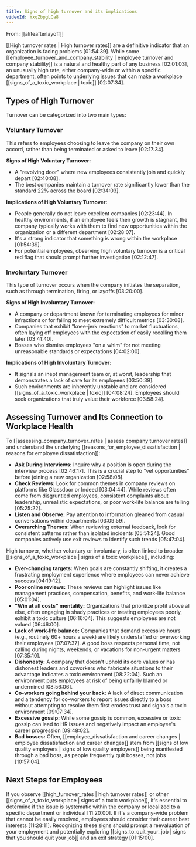 ```yaml
---
title: Signs of high turnover and its implications
videoId: YxqZbpgLCa8
---
```


From: [[alifeafterlayoff]] <br/> 

[[High turnover rates | High turnover rates]] are a definitive indicator that an organization is facing problems <a class="yt-timestamp" data-t="01:54:39">[01:54:39]</a>. While some [[employee_turnover_and_company_stability | employee turnover and company stability]] is a natural and healthy part of any business <a class="yt-timestamp" data-t="02:01:03">[02:01:03]</a>, an unusually high rate, either company-wide or within a specific department, often points to underlying issues that can make a workplace [[signs_of_a_toxic_workplace | toxic]] <a class="yt-timestamp" data-t="02:07:34">[02:07:34]</a>.

## Types of High Turnover

Turnover can be categorized into two main types:

### Voluntary Turnover

This refers to employees choosing to leave the company on their own accord, rather than being terminated or asked to leave <a class="yt-timestamp" data-t="02:17:34">[02:17:34]</a>.

**Signs of High Voluntary Turnover:**
*   A "revolving door" where new employees consistently join and quickly depart <a class="yt-timestamp" data-t="02:40:08">[02:40:08]</a>.
*   The best companies maintain a turnover rate significantly lower than the standard 22% across the board <a class="yt-timestamp" data-t="02:34:03">[02:34:03]</a>.

**Implications of High Voluntary Turnover:**
*   People generally do not leave excellent companies <a class="yt-timestamp" data-t="02:23:44">[02:23:44]</a>. In healthy environments, if an employee feels their growth is stagnant, the company typically works with them to find new opportunities within the organization or a different department <a class="yt-timestamp" data-t="02:28:07">[02:28:07]</a>.
*   It's a strong indicator that something is wrong within the workplace <a class="yt-timestamp" data-t="01:54:39">[01:54:39]</a>.
*   For potential employees, observing high voluntary turnover is a critical red flag that should prompt further investigation <a class="yt-timestamp" data-t="02:12:47">[02:12:47]</a>.

### Involuntary Turnover

This type of turnover occurs when the company initiates the separation, such as through termination, firing, or layoffs <a class="yt-timestamp" data-t="03:20:00">[03:20:00]</a>.

**Signs of High Involuntary Turnover:**
*   A company or department known for terminating employees for minor infractions or for failing to meet extremely difficult metrics <a class="yt-timestamp" data-t="03:30:08">[03:30:08]</a>.
*   Companies that exhibit "knee-jerk reactions" to market fluctuations, often laying off employees with the expectation of easily recalling them later <a class="yt-timestamp" data-t="03:41:40">[03:41:40]</a>.
*   Bosses who dismiss employees "on a whim" for not meeting unreasonable standards or expectations <a class="yt-timestamp" data-t="04:02:00">[04:02:00]</a>.

**Implications of High Involuntary Turnover:**
*   It signals an inept management team or, at worst, leadership that demonstrates a lack of care for its employees <a class="yt-timestamp" data-t="03:50:39">[03:50:39]</a>.
*   Such environments are inherently unstable and are considered [[signs_of_a_toxic_workplace | toxic]] <a class="yt-timestamp" data-t="04:08:24">[04:08:24]</a>. Employees should seek organizations that truly value their workforce <a class="yt-timestamp" data-t="03:58:24">[03:58:24]</a>.

## Assessing Turnover and Its Connection to Workplace Health

To [[assessing_company_turnover_rates | assess company turnover rates]] and understand the underlying [[reasons_for_employee_dissatisfaction | reasons for employee dissatisfaction]]:
*   **Ask During Interviews:** Inquire why a position is open during the interview process <a class="yt-timestamp" data-t="02:46:17">[02:46:17]</a>. This is a crucial step to "vet opportunities" before joining a new organization <a class="yt-timestamp" data-t="02:58:08">[02:58:08]</a>.
*   **Check Reviews:** Look for common themes in company reviews on platforms like Glassdoor or Indeed <a class="yt-timestamp" data-t="03:04:44">[03:04:44]</a>. While reviews often come from disgruntled employees, consistent complaints about leadership, unrealistic expectations, or poor work-life balance are telling <a class="yt-timestamp" data-t="05:25:22">[05:25:22]</a>.
*   **Listen and Observe:** Pay attention to information gleaned from casual conversations within departments <a class="yt-timestamp" data-t="03:09:59">[03:09:59]</a>.
*   **Overarching Themes:** When reviewing external feedback, look for consistent patterns rather than isolated incidents <a class="yt-timestamp" data-t="05:51:24">[05:51:24]</a>. Good companies actively use exit reviews to identify such trends <a class="yt-timestamp" data-t="05:47:04">[05:47:04]</a>.

High turnover, whether voluntary or involuntary, is often linked to broader [[signs_of_a_toxic_workplace | signs of a toxic workplace]], including:
*   **Ever-changing targets:** When goals are constantly shifting, it creates a frustrating employment experience where employees can never achieve success <a class="yt-timestamp" data-t="04:19:12">[04:19:12]</a>.
*   **Poor online reviews:** These reviews can highlight issues like management practices, compensation, benefits, and work-life balance <a class="yt-timestamp" data-t="05:01:04">[05:01:04]</a>.
*   **"Win at all costs" mentality:** Organizations that prioritize profit above all else, often engaging in shady practices or treating employees poorly, exhibit a toxic culture <a class="yt-timestamp" data-t="06:16:04">[06:16:04]</a>. This suggests employees are not valued <a class="yt-timestamp" data-t="06:46:00">[06:46:00]</a>.
*   **Lack of work-life balance:** Companies that demand excessive hours (e.g., routinely 60+ hours a week) are likely understaffed or overworking their employees <a class="yt-timestamp" data-t="07:07:37">[07:07:37]</a>. A good boss respects personal time, not calling during nights, weekends, or vacations for non-urgent matters <a class="yt-timestamp" data-t="07:35:10">[07:35:10]</a>.
*   **Dishonesty:** A company that doesn't uphold its core values or has dishonest leaders and coworkers who fabricate situations to their advantage indicates a toxic environment <a class="yt-timestamp" data-t="08:22:04">[08:22:04]</a>. Such an environment puts employees at risk of being unfairly blamed or undermined <a class="yt-timestamp" data-t="08:56:06">[08:56:06]</a>.
*   **Co-workers going behind your back:** A lack of direct communication and a tendency for co-workers to report issues directly to a boss without attempting to resolve them first erodes trust and signals a toxic environment <a class="yt-timestamp" data-t="09:07:34">[09:07:34]</a>.
*   **Excessive gossip:** While some gossip is common, excessive or toxic gossip can lead to HR issues and negatively impact an employee's career progression <a class="yt-timestamp" data-t="09:48:02">[09:48:02]</a>.
*   **Bad bosses:** Often, [[employee_dissatisfaction and career changes | employee dissatisfaction and career changes]] stem from [[signs of low quality employers | signs of low quality employers]] being manifested through a bad boss, as people frequently quit bosses, not jobs <a class="yt-timestamp" data-t="10:57:04">[10:57:04]</a>.

## Next Steps for Employees

If you observe [[high_turnover_rates | high turnover rates]] or other [[signs_of_a_toxic_workplace | signs of a toxic workplace]], it's essential to determine if the issue is systematic within the company or localized to a specific department or individual <a class="yt-timestamp" data-t="11:20:00">[11:20:00]</a>. If it's a company-wide problem that cannot be easily resolved, employees should consider their career best interests <a class="yt-timestamp" data-t="11:28:11">[11:28:11]</a>. Recognizing these signs should prompt a reevaluation of your employment and potentially exploring [[signs_to_quit_your_job | signs that you should quit your job]] and an exit strategy <a class="yt-timestamp" data-t="01:15:00">[01:15:00]</a>.